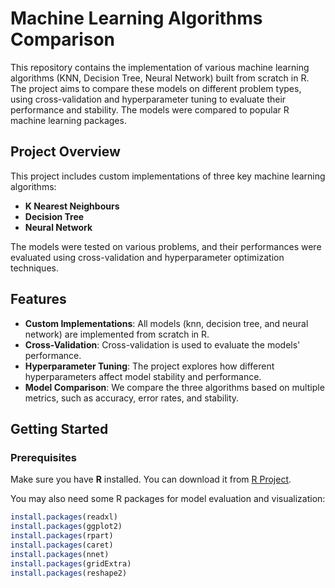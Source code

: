 # Machine Learning Algorithms Comparison

This repository contains the implementation of various machine learning algorithms (KNN, Decision Tree, Neural Network) built from scratch in R. The project aims to compare these models on different problem types, using cross-validation and hyperparameter tuning to evaluate their performance and stability. The models were compared to popular R machine learning packages.

## Project Overview

This project includes custom implementations of three key machine learning algorithms:
- **K Nearest Neighbours**
- **Decision Tree**
- **Neural Network**

The models were tested on various problems, and their performances were evaluated using cross-validation and hyperparameter optimization techniques.

## Features

- **Custom Implementations**: All models (knn, decision tree, and neural network) are implemented from scratch in R.
- **Cross-Validation**: Cross-validation is used to evaluate the models' performance.
- **Hyperparameter Tuning**: The project explores how different hyperparameters affect model stability and performance.
- **Model Comparison**: We compare the three algorithms based on multiple metrics, such as accuracy, error rates, and stability.

## Getting Started

### Prerequisites

Make sure you have **R** installed. You can download it from [R Project](https://www.r-project.org/).

You may also need some R packages for model evaluation and visualization:

```R
install.packages(readxl)
install.packages(ggplot2)
install.packages(rpart)
install.packages(caret)
install.packages(nnet)
install.packages(gridExtra)
install.packages(reshape2)
